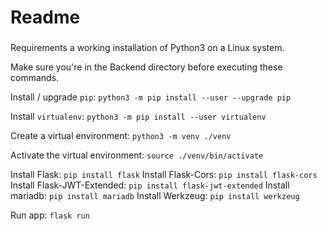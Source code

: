 # Readme

###
Requirements a working installation of Python3 on a Linux system.

Make sure you're in the Backend directory before executing these commands.

Install / upgrade `pip`: `python3 -m pip install --user --upgrade pip`

Install `virtualenv`: `python3 -m pip install --user virtualenv`

Create a virtual environment: `python3 -m venv ./venv`

Activate the virtual environment: `source ./venv/bin/activate`

Install Flask: `pip install flask`
Install Flask-Cors: `pip install flask-cors`
Install Flask-JWT-Extended: `pip install flask-jwt-extended`
Install mariadb: `pip install mariadb`
Install Werkzeug: `pip install werkzeug`

Run app: `flask run`
